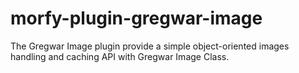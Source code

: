 # morfy-plugin-gregwar-image
The Gregwar Image plugin provide a simple object-oriented images handling and caching API with Gregwar Image Class.
